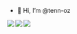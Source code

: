 - 👋 Hi, I’m @tenn-oz

<a href="https://github.com/anuraghazra/github-readme-stats">
  <img align="left" src="https://github-readme-stats.vercel.app/api?username=tenn-oz" />
</a>
<a href="https://github.com/anuraghazra/convoychat">
  <img align="left" src="https://github-readme-stats.vercel.app/api/top-langs?username=tenn-oz&layout=compact&card_width=320" />
</a>

<img align="center" src="http://github-profile-summary-cards.vercel.app/api/cards/profile-details?username=tenn-oz&theme=default" />


<!---
tenn-oz/tenn-oz is a ✨ special ✨ repository because its `README.md` (this file) appears on your GitHub profile.
You can click the Preview link to take a look at your changes.
--->
